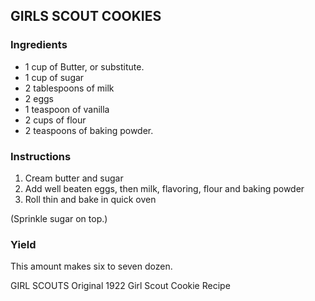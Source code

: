 ## GIRLS SCOUT COOKIES

### Ingredients

- 1 cup of Butter, or substitute.
- 1 cup of sugar
- 2 tablespoons of milk
- 2 eggs
- 1 teaspoon of vanilla
- 2 cups of flour
- 2 teaspoons of baking powder.

### Instructions
1. Cream butter and sugar
2. Add well beaten eggs, then milk, flavoring, flour and baking powder
3. Roll thin and bake in quick oven

(Sprinkle sugar on top.) 

### Yield
This amount makes six to seven dozen.

GIRL SCOUTS
Original 1922 Girl Scout Cookie Recipe